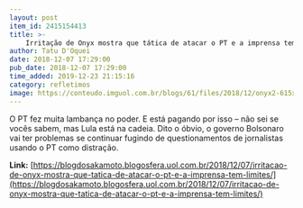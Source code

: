 ```yaml
---
layout: post
item_id: 2415154413
title: >-
    Irritação de Onyx mostra que tática de atacar o PT e a imprensa tem limites
author: Tatu D'Oquei
date: 2018-12-07 17:29:00
pub_date: 2018-12-07 17:29:00
time_added: 2019-12-23 21:15:16
category: refletimos
image: https://conteudo.imguol.com.br/blogs/61/files/2018/12/onyx2-615x300.jpg
---
```


O PT fez muita lambança no poder. E está pagando por isso – não sei se vocês sabem, mas Lula está na cadeia. Dito o óbvio, o governo Bolsonaro vai ter problemas se continuar fugindo de questionamentos de jornalistas usando o PT como distração.

**Link:** [https://blogdosakamoto.blogosfera.uol.com.br/2018/12/07/irritacao-de-onyx-mostra-que-tatica-de-atacar-o-pt-e-a-imprensa-tem-limites/](https://blogdosakamoto.blogosfera.uol.com.br/2018/12/07/irritacao-de-onyx-mostra-que-tatica-de-atacar-o-pt-e-a-imprensa-tem-limites/)

